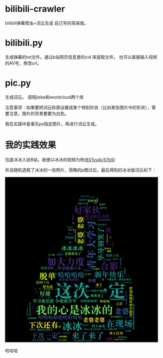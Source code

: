 # bilibili-crawler
bilibili弹幕爬虫+词云生成 自己写的简易版。

# bilibili.py

生成弹幕的txt文件。通过b站网页信息里的cid 来提取文件。 也可以直接输入视频的AV号，修改url。

# pic.py

生成词云。 调用jieba和wordcloud两个库

注意事项：如果要把词云轮廓设置成某个特别形状（比如某张图片中的形状），需要注意，图片的背景要要为白色。

我在实践中是事先ps指定图片，再进行词云生成。

# 我的实践效果

恰逢冰冰入驻B站，我便以冰冰的视频为例([BV1vy4y1i7bS](https://www.bilibili.com/video/BV1vy4y1i7bS))

并且随机选取了冰冰的一张照片，简略的p图过后，最后得到的冰冰版词云如下：

![image](https://github.com/Taossi/bilibili-crawler/blob/main/bilibili-danmu-crawler/pic2.png)

哈哈哈
